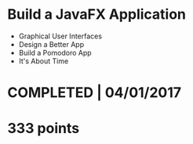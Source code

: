 # Build a JavaFX Application
- Graphical User Interfaces 
- Design a Better App
- Build a Pomodoro App 
- It's About Time 

# COMPLETED | 04/01/2017
# 333 points
